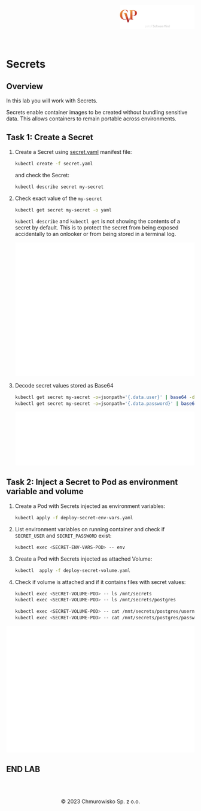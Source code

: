 <img src="../../../img/logo.png" alt="CVP logo" width="200" align="right">
<br><br>
<br><br>
<br><br>

# Secrets

## Overview

In this lab you will work with Secrets.

Secrets enable container images to be created without bundling sensitive data. This allows containers to remain portable across environments.

## Task 1: Create a Secret

1. Create a Secret using [secret.yaml](./files/secret.yaml) manifest file: 

    ```bash
    kubectl create -f secret.yaml
    ```

    and check the Secret:

    ```bash
    kubectl describe secret my-secret
    ```

1. Check exact value of the `my-secret`

    ```bash
    kubectl get secret my-secret -o yaml
    ```

    `kubectl describe` and `kubectl get` is not showing the contents of a secret by default. This is to protect the secret from being exposed accidentally to an onlooker or from being stored in a terminal log.

    ![svg](./img/secret.svg)

1. Decode secret values stored as Base64

    ```bash
    kubectl get secret my-secret -o=jsonpath='{.data.user}' | base64 -d
    kubectl get secret my-secret -o=jsonpath='{.data.password}' | base64 -d
    ```

    ![svg](./img/decode.svg)

## Task 2: Inject a Secret to Pod as environment variable and volume

1. Create a Pod with Secrets injected as environment variables:

    ```bash
    kubectl apply -f deploy-secret-env-vars.yaml
    ```

1. List environment variables on running container and check if `SECRET_USER` and `SECRET_PASSWORD` exist:

    ```bash
    kubectl exec <SECRET-ENV-VARS-POD> -- env
    ```

1. Create a Pod with Secrets injected as attached Volume:

    ```bash
    kubectl  apply -f deploy-secret-volume.yaml
    ```

1. Check if volume is attached and if it contains files with secret values:

    ```bash
    kubectl exec <SECRET-VOLUME-POD> -- ls /mnt/secrets
    kubectl exec <SECRET-VOLUME-POD> -- ls /mnt/secrets/postgres
    ```

    ```bash
    kubectl exec <SECRET-VOLUME-POD> -- cat /mnt/secrets/postgres/username
    kubectl exec <SECRET-VOLUME-POD> -- cat /mnt/secrets/postgres/password
    ```

![svg](./img/pod-output.svg)

## END LAB

<br><br>

<center><p>&copy; 2023 Chmurowisko Sp. z o.o.<p></center>
